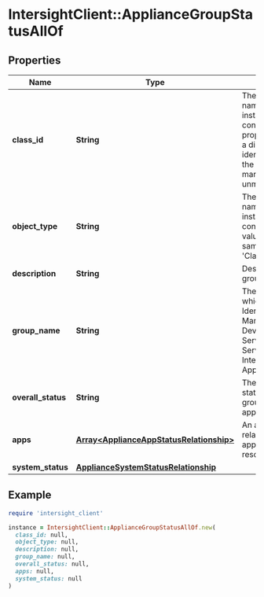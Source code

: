 # IntersightClient::ApplianceGroupStatusAllOf

## Properties

| Name | Type | Description | Notes |
| ---- | ---- | ----------- | ----- |
| **class_id** | **String** | The fully-qualified name of the instantiated, concrete type. This property is used as a discriminator to identify the type of the payload when marshaling and unmarshaling data. | [default to &#39;appliance.GroupStatus&#39;] |
| **object_type** | **String** | The fully-qualified name of the instantiated, concrete type. The value should be the same as the &#39;ClassId&#39; property. | [default to &#39;appliance.GroupStatus&#39;] |
| **description** | **String** | Description of the group. | [optional][readonly] |
| **group_name** | **String** | The name of group, which includes Identity Management, Device Connector Service, Core Service, Analytics, Internal and Appliance. | [optional][readonly] |
| **overall_status** | **String** | The overall API status from this group&#39;s applications. | [optional][readonly] |
| **apps** | [**Array&lt;ApplianceAppStatusRelationship&gt;**](ApplianceAppStatusRelationship.md) | An array of relationships to applianceAppStatus resources. | [optional][readonly] |
| **system_status** | [**ApplianceSystemStatusRelationship**](ApplianceSystemStatusRelationship.md) |  | [optional] |

## Example

```ruby
require 'intersight_client'

instance = IntersightClient::ApplianceGroupStatusAllOf.new(
  class_id: null,
  object_type: null,
  description: null,
  group_name: null,
  overall_status: null,
  apps: null,
  system_status: null
)
```

